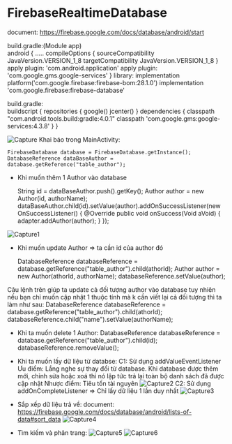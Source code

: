 # FirebaseRealtimeDatabase
document: https://firebase.google.com/docs/database/android/start

build.gradle:(Module app)    
android {
  .....
    compileOptions {
        sourceCompatibility JavaVersion.VERSION_1_8
        targetCompatibility JavaVersion.VERSION_1_8
    }
    apply plugin: 'com.android.application'
    apply plugin: 'com.google.gms.google-services'
}
library:
    implementation platform('com.google.firebase:firebase-bom:28.1.0')
    implementation 'com.google.firebase:firebase-database'
    
build.gradle:    
    buildscript {
    repositories {
        google()
        jcenter()
    }
    dependencies {
        classpath "com.android.tools.build:gradle:4.0.1"
        classpath 'com.google.gms:google-services:4.3.8'
    }
}

![Capture](https://user-images.githubusercontent.com/68551096/123069839-6525c600-d43d-11eb-9b8d-9891e5437462.PNG)
Khai báo trong MainActivity:

    FirebaseDatabase database = FirebaseDatabase.getInstance();
    DatabaseReference dataBaseAuthor = database.getReference("table_author");
    
- Khi muốn thêm 1 Author vào database

    String id = dataBaseAuthor.push().getKey();
    Author author = new Author(id, authorName);
    dataBaseAuthor.child(id).setValue(author).addOnSuccessListener(new OnSuccessListener<Void>() {
      @Override
      public void onSuccess(Void aVoid) {
        adapter.addAuthor(author);
      }
    });
    
![Capture1](https://user-images.githubusercontent.com/68551096/123071931-488a8d80-d43f-11eb-8052-03b46ddc780c.PNG)
- Khi muốn update Author => ta cần id của author đó

  DatabaseReference databaseReference = database.getReference("table_author").child(athorId);
  Author author = new Author(athorId, authorName);
  databaseReference.setValue(author);
  
Câu lệnh trên giúp ta update cả đối tượng author vào database tuy nhiên nếu bạn chỉ muốn cập nhật 1 thuộc tính mà k cần viết lại cả đối tượng thì ta làm như sau:
  DatabaseReference databaseReference = database.getReference("table_author").child(athorId);
  databaseReference.child("name").setValue(authorName);

- Khi ta muốn delete 1 Author:
   DatabaseReference databaseReference = database.getReference("table_author").child(id);
   databaseReference.removeValue();

- Khi ta muốn lấy dữ liệu từ databse:
  C1: Sử dụng addValueEventListener
  Ưu điểm: Lắng nghe sự thay đổi từ database. Khi database được thêm mới, chỉnh sửa hoặc xoá thì nó lập tức trả lại toàn bộ danh sách đã được cập nhật
  Nhược điểm: Tiêu tốn tài nguyên
  ![Capture2](https://user-images.githubusercontent.com/68551096/123074063-30b40900-d441-11eb-8866-73d51201f1f2.PNG)
  C2: Sử dụng addOnCompleteListener => Chỉ lấy dữ liệu 1 lần duy nhất
  ![Capture3](https://user-images.githubusercontent.com/68551096/123074360-6953e280-d441-11eb-9c06-f5fc09f98a71.PNG)

- Sắp xếp dữ liệu trả về: document: https://firebase.google.com/docs/database/android/lists-of-data#sort_data
  ![Capture4](https://user-images.githubusercontent.com/68551096/123074844-df584980-d441-11eb-93f6-cbd2f09aa191.PNG)
  
- Tìm kiếm và phân trang:
  ![Capture5](https://user-images.githubusercontent.com/68551096/123075414-6a394400-d442-11eb-85e0-187e74f81aa1.PNG)
  ![Capture6](https://user-images.githubusercontent.com/68551096/123075679-a8cefe80-d442-11eb-973b-5d9c716c16cd.PNG)


  
